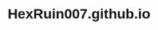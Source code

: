 # HexRuin007.github.io

<!DOCTYPE html>
<html lang="en">
<head>
    <meta charset="UTF-8">
    <meta name="viewport" content="width=device-width, initial-scale=1.0">
    <title>Road To 1M Racing</title>
    <style>
        body { font-family: Arial, sans-serif; text-align: center; padding: 20px; }
        button { margin: 10px; padding: 10px; font-size: 16px; }
    </style>
    <script>
        let checkpoints = [];
        let stopPoints = [];
        let running = false;

        function addCheckpoint() {
            let x = parseFloat(document.getElementById("checkpointX").value);
            let y = parseFloat(document.getElementById("checkpointY").value);
            let z = parseFloat(document.getElementById("checkpointZ").value);
            checkpoints.push({ x, y, z });
            updateList("checkpointList", checkpoints);
        }

        function addStopPoint() {
            let x = parseFloat(document.getElementById("stopX").value);
            let y = parseFloat(document.getElementById("stopY").value);
            let z = parseFloat(document.getElementById("stopZ").value);
            stopPoints.push({ x, y, z });
            updateList("stopList", stopPoints);
        }

        function updateList(elementId, list) {
            let listElement = document.getElementById(elementId);
            listElement.innerHTML = "";
            list.forEach((point, index) => {
                listElement.innerHTML += `<li>(${point.x}, ${point.y}, ${point.z}) <button onclick='removePoint(${index}, "${elementId}")'>Remove</button></li>`;
            });
        }

        function removePoint(index, listType) {
            if (listType === "checkpointList") checkpoints.splice(index, 1);
            if (listType === "stopList") stopPoints.splice(index, 1);
            updateList(listType, listType === "checkpointList" ? checkpoints : stopPoints);
        }

        function startAutoDrive() {
            running = true;
            sendCommand({ type: "notification", text: "Auto Drive Started!" });
            driveThroughCheckpoints();
        }

        function stopAutoDrive() {
            running = false;
            sendCommand({ type: "notification", text: "Auto Drive Stopped!" });
        }

        async function driveThroughCheckpoints() {
            for (let checkpoint of checkpoints) {
                if (!running) return;
                sendCommand({ type: "setWaypoint", x: checkpoint.x, y: checkpoint.y });
                await sleep(5000); 
                if (stopPoints.some(sp => getDistance(sp, checkpoint) < 5)) {
                    sendCommand({ type: "sendCommand", command: "press E" });
                    await sleep(2000);
                }
            }
            if (running) driveThroughCheckpoints();
        }

        function getDistance(a, b) {
            return Math.sqrt((a.x - b.x) ** 2 + (a.y - b.y) ** 2 + (a.z - b.z) ** 2);
        }

        function sendCommand(command) {
            console.log("Sending command:", JSON.stringify(command));
        }

        function sleep(ms) {
            return new Promise(resolve => setTimeout(resolve, ms));
        }
    </script>
</head>
<body>
    <h1>Road To 1M Racing</h1>
    <button onclick="startAutoDrive()">Start</button>
    <button onclick="stopAutoDrive()">Stop</button>
    
    <h2>Add Checkpoint</h2>
    X: <input type="number" id="checkpointX" step="0.1"> Y: <input type="number" id="checkpointY" step="0.1"> Z: <input type="number" id="checkpointZ" step="0.1">
    <button onclick="addCheckpoint()">Add</button>
    <ul id="checkpointList"></ul>
    
    <h2>Add Stop Point</h2>
    X: <input type="number" id="stopX" step="0.1"> Y: <input type="number" id="stopY" step="0.1"> Z: <input type="number" id="stopZ" step="0.1">
    <button onclick="addStopPoint()">Add</button>
    <ul id="stopList"></ul>
</body>
</html>
